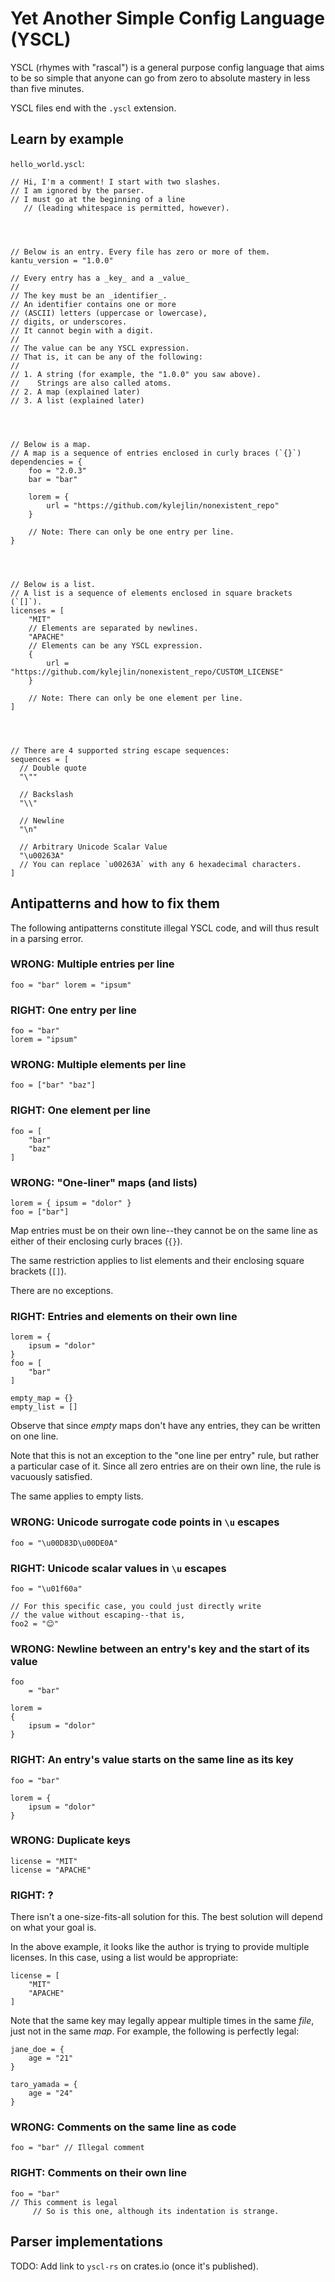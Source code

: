 # Yet Another Simple Config Language (YSCL)

YSCL (rhymes with "rascal") is a general purpose config language that
aims to be so simple that anyone can go
from zero to absolute mastery in less than five minutes.

YSCL files end with the `.yscl` extension.

## Learn by example

`hello_world.yscl`:

```yscl
// Hi, I'm a comment! I start with two slashes.
// I am ignored by the parser.
// I must go at the beginning of a line
   // (leading whitespace is permitted, however).




// Below is an entry. Every file has zero or more of them.
kantu_version = "1.0.0"

// Every entry has a _key_ and a _value_
//
// The key must be an _identifier_.
// An identifier contains one or more
// (ASCII) letters (uppercase or lowercase),
// digits, or underscores.
// It cannot begin with a digit.
//
// The value can be any YSCL expression.
// That is, it can be any of the following:
//
// 1. A string (for example, the "1.0.0" you saw above).
//    Strings are also called atoms.
// 2. A map (explained later)
// 3. A list (explained later)




// Below is a map.
// A map is a sequence of entries enclosed in curly braces (`{}`)
dependencies = {
    foo = "2.0.3"
    bar = "bar"

    lorem = {
        url = "https://github.com/kylejlin/nonexistent_repo"
    }

    // Note: There can only be one entry per line.
}




// Below is a list.
// A list is a sequence of elements enclosed in square brackets (`[]`).
licenses = [
    "MIT"
    // Elements are separated by newlines.
    "APACHE"
    // Elements can be any YSCL expression.
    {
        url = "https://github.com/kylejlin/nonexistent_repo/CUSTOM_LICENSE"
    }

    // Note: There can only be one element per line.
]




// There are 4 supported string escape sequences:
sequences = [
  // Double quote
  "\""

  // Backslash
  "\\"

  // Newline
  "\n"

  // Arbitrary Unicode Scalar Value
  "\u00263A"
  // You can replace `u00263A` with any 6 hexadecimal characters.
]
```

## Antipatterns and how to fix them

The following antipatterns constitute illegal YSCL code,
and will thus result in a parsing error.

### WRONG: Multiple entries per line

```yscl
foo = "bar" lorem = "ipsum"
```

### RIGHT: One entry per line

```yscl
foo = "bar"
lorem = "ipsum"
```

### WRONG: Multiple elements per line

```yscl
foo = ["bar" "baz"]
```

### RIGHT: One element per line

```yscl
foo = [
    "bar"
    "baz"
]
```

### WRONG: "One-liner" maps (and lists)

```yscl
lorem = { ipsum = "dolor" }
foo = ["bar"]
```

Map entries must be on their own line--they cannot be on
the same line as either of their enclosing curly braces (`{}`).

The same restriction applies to list elements and their
enclosing square brackets (`[]`).

There are no exceptions.

### RIGHT: Entries and elements on their own line

```yscl
lorem = {
    ipsum = "dolor"
}
foo = [
    "bar"
]

empty_map = {}
empty_list = []
```

Observe that since _empty_ maps don't have any entries,
they can be written on one line.

Note that this is not an exception to the "one line per entry" rule,
but rather a particular case of it.
Since all zero entries are on their own line, the rule is
vacuously satisfied.

The same applies to empty lists.

### WRONG: Unicode surrogate code points in `\u` escapes

```yscl
foo = "\u00D83D\u00DE0A"
```

### RIGHT: Unicode scalar values in `\u` escapes

```yscl
foo = "\u01f60a"

// For this specific case, you could just directly write
// the value without escaping--that is,
foo2 = "😊"
```

### WRONG: Newline between an entry's key and the start of its value

```yscl
foo
    = "bar"

lorem =
{
    ipsum = "dolor"
}
```

### RIGHT: An entry's value starts on the same line as its key

```yscl
foo = "bar"

lorem = {
    ipsum = "dolor"
}
```

### WRONG: Duplicate keys

```yscl
license = "MIT"
license = "APACHE"
```

### RIGHT: ?

There isn't a one-size-fits-all solution for this.
The best solution will depend on what your goal is.

In the above example, it looks like the author is trying
to provide multiple licenses.
In this case, using a list would be appropriate:

```yscl
license = [
    "MIT"
    "APACHE"
]
```

Note that the same key may legally appear multiple times in
the same _file_, just not in the same _map_.
For example, the following is perfectly legal:

```yscl
jane_doe = {
    age = "21"
}

taro_yamada = {
    age = "24"
}
```

### WRONG: Comments on the same line as code

```yscl
foo = "bar" // Illegal comment
```

### RIGHT: Comments on their own line

```yscl
foo = "bar"
// This comment is legal
     // So is this one, although its indentation is strange.
```

## Parser implementations

TODO: Add link to `yscl-rs` on crates.io (once it's published).
